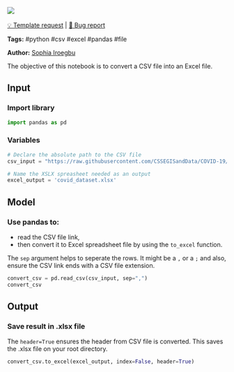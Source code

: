 <a href="https://app.naas.ai/user-redirect/naas/downloader?url=https://raw.githubusercontent.com/jupyter-naas/awesome-notebooks/master/Python/Python_Convert_CSV_to_Excel.ipynb" target="_parent"><img src="https://naasai-public.s3.eu-west-3.amazonaws.com/open_in_naas.svg"/></a><br><br><a href="https://github.com/jupyter-naas/awesome-notebooks/issues/new?assignees=&labels=&template=template-request.md&title=Tool+-+Action+of+the+notebook+">💡 Template request</a> | <a href="https://github.com/jupyter-naas/awesome-notebooks/issues/new?assignees=&labels=&template=bug_report.md&title=">🚨 Bug report</a>

**Tags:** #python #csv #excel #pandas #file

**Author:** [Sophia Iroegbu](www.linkedin.com/in/sophia-iroegbu)

The objective of this notebook is to convert a CSV file into an Excel file.

## Input

### Import library


```python
import pandas as pd
```

### Variables


```python
# Declare the absolute path to the CSV file
csv_input = "https://raw.githubusercontent.com/CSSEGISandData/COVID-19/master/csse_covid_19_data/csse_covid_19_time_series/time_series_covid19_confirmed_global.csv"

# Name the XSLX spreasheet needed as an output
excel_output = 'covid_dataset.xlsx' 
```

## Model

### Use pandas to: 
- read the CSV file link, 
- then convert it to Excel spreadsheet file by using the `to_excel` function. 

The `sep` argument helps to seperate the rows. It might be a `,` or a `;` and also, ensure the CSV link ends with a CSV file extension. 


```python
convert_csv = pd.read_csv(csv_input, sep=",")
convert_csv
```

## Output

### Save result in .xlsx file

The `header=True` ensures the header from CSV file is converted. This saves the .xlsx file on your root directory.


```python
convert_csv.to_excel(excel_output, index=False, header=True)
```
